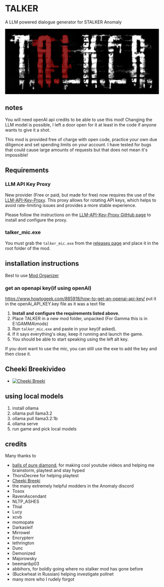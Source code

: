 # TALKER
A LLM powered dialogue generator for STALKER Anomaly

![TALKER](images/talker.png)

## notes
You will need openAI api credits to be able to use this mod! Changing the LLM model is possible, I left a door open for it at least in the code if anyone wants to give it a shot.

This mod is provided free of charge with open code, practice your own due diligence and set spending limits on your account. I have tested for bugs that could cause large amounts of requests but that does not mean it's impossible!

## Requirements
### LLM API Key Proxy
New provider (Free or paid, but made for free) now requires the use of the [LLM-API-Key-Proxy](https://github.com/Mirrowel/LLM-API-Key-Proxy). This proxy allows for rotating API keys, which helps to avoid rate-limiting issues and provides a more stable experience.

Please follow the instructions on the [LLM-API-Key-Proxy GitHub page](https://github.com/Mirrowel/LLM-API-Key-Proxy) to install and configure the proxy.

### talker_mic.exe
You must grab the `talker_mic.exe` from the [releases page](https://github.com/Mirrowel/TALKER/releases) and place it in the root folder of the mod.

## installation instructions
Best to use [Mod Organizer](https://lazystalker.blogspot.com/2020/11/mod-organizer-2-stalker-anomaly-setup.html)

### get an openapi key(if using openAI)
https://www.howtogeek.com/885918/how-to-get-an-openai-api-key/
put it in the openAi_API_KEY.key file as it was a text file

1.  **Install and configure the requirements listed above.**
2.  Place TALKER in a new mod folder, unpacked (For Gamma this is in E:\GAMMA\mods)
3.  Run `talker_mic.exe` and paste in your key(if asked).
4.  If it says everything's okay, keep it running and launch the game.
5.  You should be able to start speaking using the left alt key.

If you dont want to use the mic, you can still use the exe to add the key and then close it.

## Cheeki Breekivideo
- [![Cheeki Breeki](https://img.youtube.com/vi/WmM-PPKTA8s/0.jpg)](https://www.youtube.com/watch?v=WmM-PPKTA8s)

## using local models
1. install ollama
2. ollama pull llama3.2
3. ollama pull llama3.2:1b
4. ollama serve
5. run game and pick local models

## credits
Many thanks to
- [balls of pure diamond](https://www.youtube.com/@BallsOfPureDiamond), for making cool youtube videos and helping me brainstorm, playtest and stay hyped
- ThorsDecree for helping playtest
- [Cheeki Breeki](https://www.youtube.com/@CheekiBreekiTv)
- the many extremely helpful modders in the Anomaly discord
- Tosox
- RavenAscendant
- NLTP_ASHES
- Thial
- Lucy
- xcvb
- momopate
- Darkasleif
- Mirrowel
- Encrypterr
- lethrington
- Dunc
- Demonized
- Majorowsky
- beemanbp03
- abbihors, for boldly going where no stalker mod has gone before
- (Buckwheat in Russian) helping investigate pollnet
- many more who I rudely forgot
